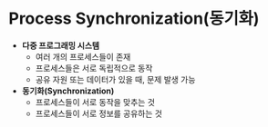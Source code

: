 <h1> Process Synchronization(동기화) </h1>

- <b> 다중 프로그래밍 시스템 </b>
  - 여러 개의 프로세스들이 존재
  - 프로세스들은 서로 독립적으로 동작
  - 공유 자원 또는 데이터가 있을 때, 문제 발생 가능
- <b> 동기화(Synchronization) </b>
  - 프로세스들이 서로 동작을 맞추는 것
  - 프로세스들이 서로 정보를 공유하는 것
